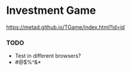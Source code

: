 # Investment Game
https://metad.github.io/TGame/index.html?id=id

### TODO
- Test in different browsers?
- #@$%^&*
